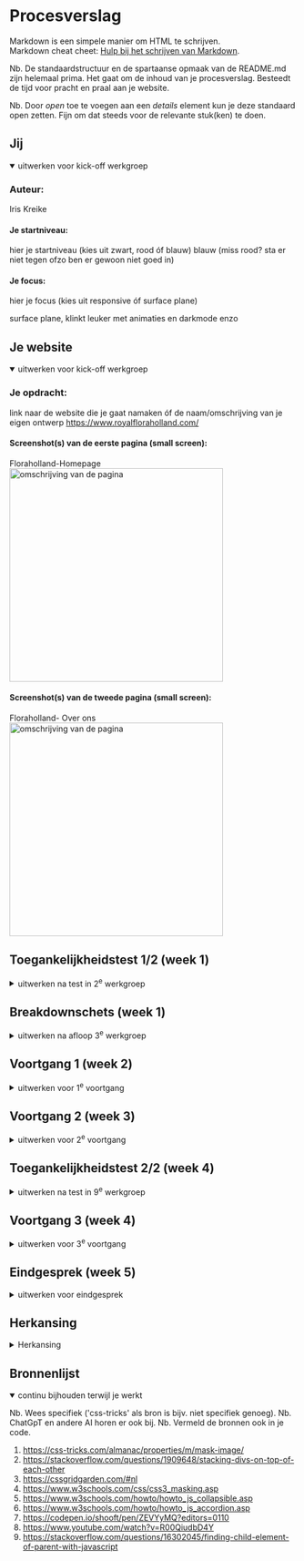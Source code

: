 # Procesverslag
Markdown is een simpele manier om HTML te schrijven.  
Markdown cheat cheet: [Hulp bij het schrijven van Markdown](https://github.com/adam-p/markdown-here/wiki/Markdown-Cheatsheet).

Nb. De standaardstructuur en de spartaanse opmaak van de README.md zijn helemaal prima. Het gaat om de inhoud van je procesverslag. Besteedt de tijd voor pracht en praal aan je website.

Nb. Door *open* toe te voegen aan een *details* element kun je deze standaard open zetten. Fijn om dat steeds voor de relevante stuk(ken) te doen.





## Jij

<details open>
  <summary>uitwerken voor kick-off werkgroep</summary>

  ### Auteur:
  Iris Kreike

  #### Je startniveau:
  hier je startniveau (kies uit zwart, rood óf blauw)
  blauw (miss rood? sta er niet tegen ofzo ben er gewoon niet goed in)

  #### Je focus:
  hier je focus (kies uit responsive óf surface plane)
  
  surface plane, klinkt leuker met animaties en darkmode enzo
</details>





## Je website

<details open>
  <summary>uitwerken voor kick-off werkgroep</summary>

  ### Je opdracht:
  link naar de website die je gaat namaken óf de naam/omschrijving van je eigen ontwerp
  https://www.royalfloraholland.com/ 

  #### Screenshot(s) van de eerste pagina (small screen): 
  Floraholland-Homepage 
  <img src="./readme-images/Origineel1.jpg" width="375px" alt="omschrijving van de pagina">

  #### Screenshot(s) van de tweede pagina (small screen):
  Floraholland- Over ons
  <img src="./readme-images/Origineel2.jpg" width="375px" alt="omschrijving van de pagina">
 
</details>



## Toegankelijkheidstest 1/2 (week 1)

<details>
  <summary>uitwerken na test in 2<sup>e</sup> werkgroep</summary>

  ### Bevindingen
  Lijst met je bevindingen die in de test naar voren kwamen:
  alleen de links werden opgelezen, niet de tekst of de titels bij de links (ligt dit aan mijn instellingen?)
  focus is duidelijk aangegeven met de secondaire accentkleur
  kan niet de over ons collapsibles aanklikken, wil direct door naar de meer lezen van de eerste link
  heel veel nummers bij elke knop of link en plaatje die niet logish zijn

  mobile mode:
  lees munu knop die niet zichtbaar zijn, sommige hebben alleen een nummer en zijn niet goed herkenbaar (het zoekveld bv wel)
  leest wel de titel en de informatie (for some reason gaat hij er nu atomatish doorheen ipv dat ik aan het klikken ben)
  de geselecteerde ding linkt niet op met het vakje wat geselecteerd is (ligt wss ook aan instellingen)
  de date is een h6


</details>



## Breakdownschets (week 1)

<details>
  <summary>uitwerken na afloop 3<sup>e</sup> werkgroep</summary>

  ### de hele pagina: 
  <img src="/readme-images/breakdown1.jpg" width="375px" alt="breakdown van de hele pagina">
  <img src="/readme-images/breakdown2.jpg" width="375px" alt="breakdown van de hele pagina">

</details>





## Voortgang 1 (week 2)

<details>
  <summary>uitwerken voor 1<sup>e</sup> voortgang</summary>

  ### Stand van zaken
  hier dit ging goed & dit was lastig (neem ook screenshots op van delen van je website en code)
  <img src="./readme-images/base.png" width="375px" alt="opbouw pagina en artikelen">


  ### Verslag van meeting
  hier na afloop snel de uitkomsten van de meeting vastleggen

  - svg gebruiken
  - html helemaal afmaken voor stijling (ook andere pagina)
  - transform gebruiken voor artikelen (waaaaaarrrrooooom)
  - datetime tag gebruiken
  - eerste afbeelding en titel in header zetten (waaarom???? das toch nie handig)
  - nnth of type gebruiken (gaat dat niet met die andere pagina fucken?)

</details>





## Voortgang 2 (week 3)

<details>
  <summary>uitwerken voor 2<sup>e</sup> voortgang</summary>

  ### Stand van zaken
  hier dit ging goed & dit was lastig (neem ook screenshots op van delen van je website en code)
  <img src="./readme-images/orgineel-artikel.png" width="375px" alt="orginele artikel">
  <img src="./readme-images/eigen-artikel.png" width="375px" alt="eigen artikel">


  ### Agenda voor meeting

  rare bug dat het naar rechts kan scrollen
  hulp mainpagina
  is mijn oplossing voor artikelen ook oke?
  


  ### Verslag van meeting
  hier na afloop snel de uitkomsten van de meeting vastleggen

  - responsiveness article images gefict
  - bug links rechts scrollen pagina
  - hulp main page pic
  - met me eens dat een achtergrond met halve kleuren ook goed is ipv transform

</details>





## Toegankelijkheidstest 2/2 (week 4)

<details>
  <summary>uitwerken na test in 9<sup>e</sup> werkgroep</summary>

  ### Bevindingen
  Lijst met je bevindingen die in de test naar voren kwamen (geef ook aan wat er verbeterd is):
  nav: het zijn geen random nummer meer maar woorden, hij herhaalt het wel 2x doordat het in een groep zit
  Als je de burger openmaakt gaat hij niet automatish door en hij geeft niet aan dat er iets is gebeurd
  als je uit het menu doorklikt gaat hij naar de links van de paginas

  Je kan wel alle items van de over ons collapsible afzonderlijk openen

  <img src="/readme-images/wcag1.jpg" width="375px" alt="wcag cheklist">
  <img src="/readme-images/wcag2.jpg" width="375px" alt="wcag cheklist">
  <img src="/readme-images/wcag3.jpg" width="375px" alt="wcag cheklist">
  <img src="/readme-images/wcag4.jpg" width="375px" alt="wcag cheklist">
  <img src="/readme-images/wcag5.jpg" width="375px" alt="wcag cheklist">
</details>





## Voortgang 3 (week 4)

<details>
  <summary>uitwerken voor 3<sup>e</sup> voortgang</summary>

  ### Stand van zaken
  hier dit ging goed & dit was lastig (neem ook screenshots op van delen van je website en code)


  ### Agenda voor meeting
  Niet zo veel vragen uit mezelf, heb meer aandacht besteed aan andere opdracht
  plan is om in de les te werken en te zien welke vragen er opkomen.

  ### Verslag van meeting
  hier na afloop snel de uitkomsten van de meeting vastleggen

  - code ziet er goed uit er missen alleen nog dingen
  - stel op welke punten van de surface plane je wilt maken
  - maak microinteractie af, voeg animatie toe
  - footer afmaken in opmaak
  - verslag maken
  - accisibility
  - hulp fotos en boogje boven sommige artikelen

</details>





## Eindgesprek (week 5)

<details>
  <summary>uitwerken voor eindgesprek</summary>

  ### Je uitkomst - karakteristiek screenshots:
  https://ikreike.github.io/FED_23-24/ 
  Ik heb de screenschots op mijn mobiel gemaakt en het blijkt dat de de svg voor de pijltjes en de hoofdafbeelding op de over ons pagina het niet doet. 
  <img src="/readme-images/uitwerking-home.jpg" width="375px" alt="uitwerking home">
  <img src="/readme-images/uitwerking-overons.jpg" width="375px" alt="uitwerking over ons">
  <img src="/readme-images/uitwerking-menu.jpg" width="375px" alt="uitwerking menu">


  ### Dit ging goed/Heb ik geleerd: 
  Ik ben uiteindelijk heel erg blij met de landingspagina van de over ons pagina. Niet alleen heb ik hier grid, z-axis en positionering gebruikt, het is me ook gelukt om het plaatje subtiel te animeren.
  <img src="/readme-images/geleerd-positionering.png" width="375px" alt="advanced positioning en animatie">

  Ik ben ook erg blij met de collapsibles. Ik heb een groot deel van deze code van het internet, maar ik heb het wel op zo'n manier onderzocht dat ik het begrijp en zelf toevoegingen heb kunnen maken voor het pijltje aan de rechterkant en deze in een transitie te zietten
  <img src="/readme-images/geleerd-js-transform.png" width="375px" alt="js, transform">


  ### Dit was lastig/Is niet gelukt:
  Korte omschrijving met plaatjes
  animatie bij het uitschuiven van de collapsibles. De site waar ik de code voor het uitklappen heb (https://www.w3schools.com/howto/howto_js_accordion.asp) gehaald heeft ook een deel over het animatiedeel, maar na het bekeken en geprobeerd te hebben en het niet te kunnen begrijpen heb ik besloten om het uiteindelijk niet toe te voegen.

  De code die ik nu heb voor de collapsibles heb ik op in het menu en in het over ons deel gebruikt. Dit bleek later onhandig te zijn, want ik kon niet verschillende animaties instellen voor de twee blokken. Dit kon niet op een snelle manier opgelost worden, dus ik heb het moeten laten staan.

  Ik heb helaas ook veel van de eisen van de surface plane niet gedaan, waaronder de rest van de uitwerking van de dark/light mode. Ik heb hiervoor wel een knop gemaakt en werkend gemaakt, maar door tijdsnood was het lastig.



  <img src="readme-images/dummy-plaatje.jpg" width="375px" alt="bummer">
</details>



## Herkansing
<details>
  <summary>Herkansing</summary>

  ### Je uitkomst - karakteristiek screenshots:
  https://ikreike.github.io/FED_23-24/ 
  <img src="./readme-images/final-home.jpg" width="375px" alt="einduitwerking homepage">
  <img src="./readme-images/final-menu.jpg" width="375px" alt="einduitwerking menu">
  <img src="./readme-images/final-contact.jpg" width="375px" alt="einduitwerking contact">
  <img src="./readme-images/final-contact-dark.jpg" width="375px" alt="einduitwerking contact-darkmode">


  ### Dit ging goed/Heb ik geleerd: 
  Naast wat ik eerder heb geleerd en gedaan, heb ik bij de herkansing veel geleerd en extra dingen gedaan. Ik ben vooral trots op het animeren van SVG's, een skill die ik eerder niet had. 
  <!-- <video scr="./readme-images/SVGanimatie.mp4" width="375px" alt="SVGanimatie"> -->
  <img src="./readme-images/SVGanimatie.mp4" width="375px" alt="SVGanimatie">
  


  ### Dit was lastig/Is niet gelukt:
  Korte omschrijving met plaatjes
  Om een of andere reden (heb ik niet uit kunnen vinden) werken sommige afbeeldingen/svg's niet in de online versie, maar wel in de direct server. Specifiek, de plaatjes account en search in de menubalk (nightmode) en de animatie op de over ons pagina. Ik weet niet waar dit aan ligt. Zover ik kan zien kloppen de src van de plaatjes en zijn de geupload op github. Ik had al eerder gemerkt dat de plaatjes in de menubalk niet kon aanspreken met css om ze op de juiste grootte te krijgen, dus ik vermoed dat dit verband met elkaar heeft. 
  <img src="/readme-images/bummer1.png" width="375px" alt="direct server-zoals het hoort">
  <img src="/readme-images/bummer2.png" width="375px" alt="online server-er missen dingen">

</details>




## Bronnenlijst

<details open>
  <summary>continu bijhouden terwijl je werkt</summary>

  Nb. Wees specifiek ('css-tricks' als bron is bijv. niet specifiek genoeg). 
  Nb. ChatGpT en andere AI horen er ook bij.
  Nb. Vermeld de bronnen ook in je code.

  1. https://css-tricks.com/almanac/properties/m/mask-image/
  2. https://stackoverflow.com/questions/1909648/stacking-divs-on-top-of-each-other
  2. https://cssgridgarden.com/#nl 
  3. https://www.w3schools.com/css/css3_masking.asp
  5. https://www.w3schools.com/howto/howto_js_collapsible.asp
  6. https://www.w3schools.com/howto/howto_js_accordion.asp
  7. https://codepen.io/shooft/pen/ZEVYyMQ?editors=0110
  8. https://www.youtube.com/watch?v=R00QiudbD4Y
  9. https://stackoverflow.com/questions/16302045/finding-child-element-of-parent-with-javascript

</details>